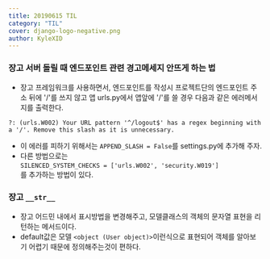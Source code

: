 ```yaml
---
title: 20190615 TIL
category: "TIL"
cover: django-logo-negative.png
author: KyleXID
---
```


### 장고 서버 돌릴 때 엔드포인트 관련 경고메세지 안뜨게 하는 법
- 장고 프레임워크를 사용하면서, 엔드포인트를 작성시 프로젝트단의 엔드포인트 주소 뒤에 '/'를 쓰지 않고 앱 urls.py에서 앱앞에 '/'를 쓸 경우 다음과 같은 에러메서지를 출력한다.
```
?: (urls.W002) Your URL pattern '^/logout$' has a regex beginning with a '/'. Remove this slash as it is unnecessary.
```
- 이 에러를 피하기 위해서는 `APPEND_SLASH = False`를 settings.py에 추가해 주자.
- 다른 방법으로는  
  `SILENCED_SYSTEM_CHECKS = ['urls.W002', 'security.W019']`  
  를 추가하는 방법이 있다.

### 장고 `__str__`
- 장고 어드민 내에서 표시방법을 변경해주고, 모델클래스의 객체의 문자열 표현을 리턴하는 메서드이다.
- default값은 모델 `<object (User object)>`이런식으로 표현되어 객체를 알아보기 어렵기 때문에 정의해주는것이 편하다.
